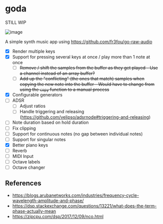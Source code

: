 # goda

STILL WIP

![image](https://user-images.githubusercontent.com/1344906/112218083-fc576380-8c2b-11eb-892c-7e1229611c06.png)

A simple synth music app using <https://github.com/fr3fou/go-raw-audio>

- [x] Render multiple keys
- [x] Support for pressing several keys at once / play more than 1 note at once
  - [ ] ~~Remove / shift the samples from the buffer as they get played - Use a channel instead of an array buffer?~~
  - [ ] ~~Add up the "conflicting" (the ones that match) samples when copying the new note into the buffer - Would have to change from using the `copy` function to a manual process~~
- [x] Configurable generators
- [ ] ADSR
  - [ ] Adjust ratios
  - [ ] Handle triggering and releasing (<https://github.com/velipso/adsrnode#triggering-and-releasing>)
- [ ] Note duration based on hold duration
- [ ] Fix clipping
- [ ] Support for continuous notes (no gap between individual notes)
- [ ] Support for singular notes
- [x] Better piano keys
- [ ] Reverb
- [ ] MIDI Input
- [ ] Octave labels
- [ ] Octave changer

## References

- <https://blogs.arubanetworks.com/industries/frequency-cycle-wavelength-amplitude-and-phase/>
- <https://dsp.stackexchange.com/questions/13221/what-does-the-term-phase-actually-mean>
- <https://zipcpu.com/dsp/2017/12/09/nco.html>
